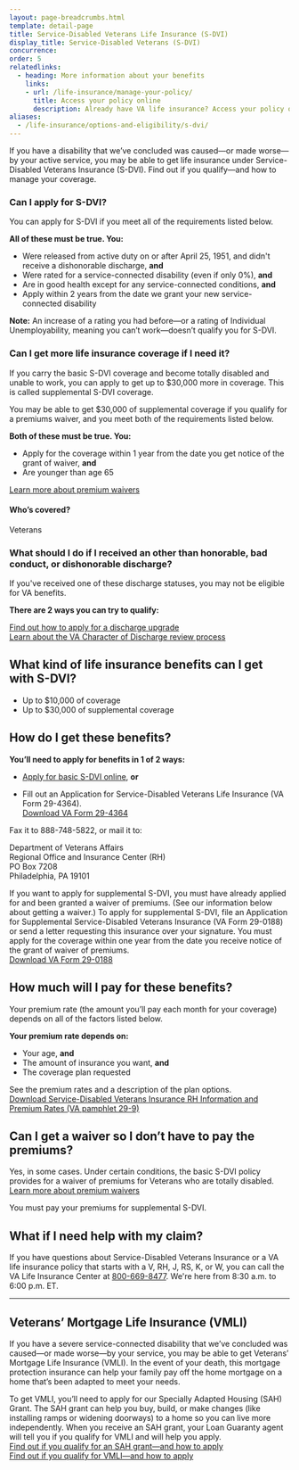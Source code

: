 ```yaml
---
layout: page-breadcrumbs.html
template: detail-page
title: Service-Disabled Veterans Life Insurance (S-DVI)
display_title: Service-Disabled Veterans (S-DVI)
concurrence:
order: 5
relatedlinks:
  - heading: More information about your benefits
    links:
    - url: /life-insurance/manage-your-policy/
      title: Access your policy online
      description: Already have VA life insurance? Access your policy online.
aliases:
  - /life-insurance/options-and-eligibility/s-dvi/
---
```


<div class="va-introtext">

If you have a disability that we’ve concluded was caused—or made worse—by your active service, you may be able to get life insurance under Service-Disabled Veterans Insurance (S-DVI). Find out if you qualify—and how to manage your coverage.

</div>

<div class="feature">

### Can I apply for S-DVI?

You can apply for S-DVI if you meet all of the requirements listed below.

**All of these must be true. You:**

- Were released from active duty on or after April 25, 1951, and didn't receive a dishonorable discharge, **and**
- Were rated for a service-connected disability (even if only 0%), **and**
- Are in good health except for any service-connected conditions, **and**
- Apply within 2 years from the date we grant your new service-connected disability

**Note:** An increase of a rating you had before—or a rating of Individual Unemployability, meaning you can’t work—doesn’t qualify you for S-DVI. <br>

### Can I get more life insurance coverage if I need it?

If you carry the basic S-DVI coverage and become totally disabled and unable to work, you can apply to get up to $30,000 more in coverage. This is called supplemental S-DVI coverage.

You may be able to get $30,000 of supplemental coverage if you qualify for a premiums waiver, and you meet both of the requirements listed below.

**Both of these must be true. You:**
- Apply for the coverage within 1 year from the date you get notice of the grant of waiver, **and**
- Are younger than age 65

[Learn more about premium waivers](/life-insurance/totally-disabled-or-terminally-ill/#waiver)


#### Who’s covered?

Veterans


### What should I do if I received an other than honorable, bad conduct, or dishonorable discharge?

If you've received one of these discharge statuses, you may not be eligible for VA benefits.

**There are 2 ways you can try to qualify:**

[Find out how to apply for a discharge upgrade](/discharge-upgrade-instructions/)<br/>
[Learn about the VA Character of Discharge review process](/discharge-upgrade-instructions/#other-options)


</div>

## What kind of life insurance benefits can I get with S-DVI?

- Up to $10,000 of coverage
- Up to $30,000 of supplemental coverage

## How do I get these benefits?

**You’ll need to apply for benefits in 1 of 2 ways:**

 - [Apply for basic S-DVI online](https://www.insurance.va.gov/portal/), **or**

 - Fill out an Application for Service-Disabled Veterans Life Insurance (VA Form 29-4364). <br>
 [Download VA Form 29-4364](https://benefits.va.gov/INSURANCE/forms/29-4364.pdf)

 Fax it to 888-748-5822, or mail it to:

<p class="va-address-block">
  Department of Veterans Affairs<br>
  Regional Office and Insurance Center (RH)<br>
  PO Box 7208<br>
  Philadelphia, PA 19101<br>
</p>

If you want to apply for supplemental S-DVI, you must have already applied for and been granted a waiver of premiums. (See our information below about getting a waiver.) To apply for supplemental S-DVI, file an Application for Supplemental Service-Disabled Veterans Insurance (VA Form 29-0188) or send a letter requesting this insurance over your signature. You must apply for the coverage within one year from the date you receive notice of the grant of waiver of premiums.<br>
[Download VA Form 29-0188](https://benefits.va.gov/INSURANCE/forms/29-0188.pdf) <br>


## How much will I pay for these benefits?

Your premium rate (the amount you’ll pay each month for your coverage) depends on all of the factors listed below.

**Your premium rate depends on:**
-	Your age, **and**
-	The amount of insurance you want, **and**
- The coverage plan requested

See the premium rates and a description of the plan options. <br>
[Download Service-Disabled Veterans Insurance RH Information and Premium Rates (VA pamphlet 29-9)](https://benefits.va.gov/INSURANCE/forms/29-9.htm)

## Can I get a waiver so I don’t have to pay the premiums?

Yes, in some cases. Under certain conditions, the basic S-DVI policy provides for a waiver of premiums for Veterans who are totally disabled. <br>
[Learn more about premium waivers](/life-insurance/totally-disabled-or-terminally-ill/#waiver)

You must pay your premiums for supplemental S-DVI.

## What if I need help with my claim? 

If you have questions about Service-Disabled Veterans Insurance or a VA life insurance policy that starts with a V, RH, J, RS, K, or W, you can call the VA Life Insurance Center at <a href="tel:+18006698477">800-669-8477</a>. We're here from 8:30 a.m. to 6:00 p.m. ET.


-------------

## Veterans’ Mortgage Life Insurance (VMLI)

If you have a severe service-connected disability that we’ve concluded was caused—or made worse—by your service, you may be able to get Veterans’ Mortgage Life Insurance (VMLI). In the event of your death, this mortgage protection insurance can help your family pay off the home mortgage on a home that’s been adapted to meet your needs.

To get VMLI, you’ll need to apply for our Specially Adapted Housing (SAH) Grant. The SAH grant can help you buy, build, or make changes (like installing ramps or widening doorways) to a home so you can live more independently. When you receive an SAH grant, your Loan Guaranty agent will tell you if you qualify for VMLI and will help you apply. <br>
[Find out if you qualify for an SAH grant—and how to apply](https://www.benefits.va.gov/homeloans/adaptedhousing.asp) <br>
[Find out if you qualify for VMLI—and how to apply](/life-insurance/options-eligibility/vmli/)<br>

